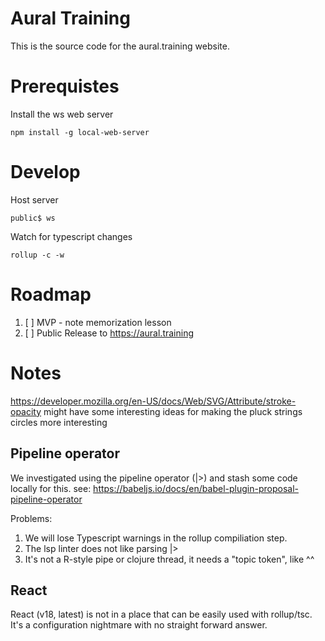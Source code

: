 # Aural Training

This is the source code for the aural.training website.

# Prerequistes

Install the ws web server

```
npm install -g local-web-server
```

# Develop

Host server
```
public$ ws
```

Watch for typescript changes
```
rollup -c -w
```

# Roadmap

1. [ ] MVP - note memorization lesson
2. [ ] Public Release to  https://aural.training

# Notes

https://developer.mozilla.org/en-US/docs/Web/SVG/Attribute/stroke-opacity
might have some interesting ideas for making the pluck strings circles
more interesting

## Pipeline operator

We investigated using the pipeline operator (|>) and stash some code locally
for this. see: https://babeljs.io/docs/en/babel-plugin-proposal-pipeline-operator

Problems:
1. We will lose Typescript warnings in the rollup compiliation step.
2. The lsp linter does not like parsing |>
3. It's not a R-style pipe or clojure thread, it needs a "topic token", like ^^

## React

React (v18, latest) is not in a place that can be easily used with rollup/tsc. It's a configuration nightmare with no straight forward answer.
